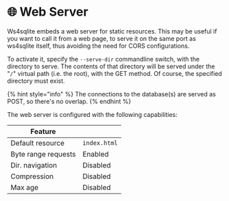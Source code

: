 # 🌐 Web Server

Ws4sqlite embeds a web server for static resources. This may be useful if you want to call it from a web page, to serve
it on the same port as ws4sqlite itself, thus avoiding the need for CORS configurations.

To activate it, specify the `--serve-dir` commandline switch, with the directory to serve. The contents of that directory
will be served under the "`/`" virtual path (i.e. the root), with the GET method. Of course, the specified directory must
exist. 

{% hint style="info" %}
The connections to the database(s) are served as POST, so there's no overlap.
{% endhint %}

The web server is configured with the following capabilities:

| Feature             |              |
|---------------------|--------------|
| Default resource    | `index.html` |
| Byte range requests | Enabled      |
| Dir. navigation     | Disabled     |
| Compression         | Disabled     |
| Max age             | Disabled     |
